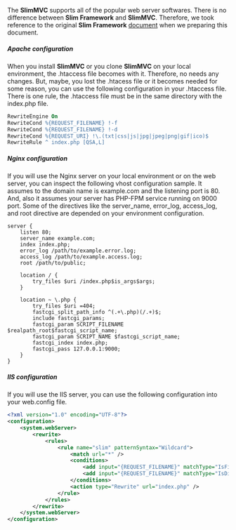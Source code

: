 The **SlimMVC** supports all of the popular web server softwares. There is no difference between **Slim Framework** and **SlimMVC**. Therefore, we took reference to the original **Slim Framework** [document](http://www.slimframework.com/docs/v3/start/web-servers.html) when we preparing this document. 

##### Apache configuration

When you install **SlimMVC** or you clone **SlimMVC** on your local environment, the .htaccess file becomes with it. Therefore, no needs any changes. But, maybe, you lost the .htacess file or it becomes needed for some reason, you can use the following configuration in your .htaccess file. There is one rule, the .htaccess file must be in the same directory with the index.php file.

```apache
RewriteEngine On
RewriteCond %{REQUEST_FILENAME} !-f
RewriteCond %{REQUEST_FILENAME} !-d
RewriteCond %{REQUEST_URI} !\.(txt|css|js|jpg|jpeg|png|gif|ico)$
RewriteRule ^ index.php [QSA,L]
```

##### Nginx configuration

If you will use the Nginx server on your local environment or on the web server, you can inspect the following vhost configuration sample. It assumes to the domain name is example.com and the listening port is 80. And, also it assumes your server has PHP-FPM service running on 9000 port. Some of the directives like the server_name, error_log, access_log, and root directive are depended on your environment configuration.

```nginx
server {
    listen 80;
    server_name example.com;
    index index.php;
    error_log /path/to/example.error.log;
    access_log /path/to/example.access.log;
    root /path/to/public;

    location / {
        try_files $uri /index.php$is_args$args;
    }

    location ~ \.php {
        try_files $uri =404;
        fastcgi_split_path_info ^(.+\.php)(/.+)$;
        include fastcgi_params;
        fastcgi_param SCRIPT_FILENAME $realpath_root$fastcgi_script_name;
        fastcgi_param SCRIPT_NAME $fastcgi_script_name;
        fastcgi_index index.php;
        fastcgi_pass 127.0.0.1:9000;
    }
}
```

##### IIS configuration

If you will use the IIS server, you can use the following configuration into your web.config file.

```xml
<?xml version="1.0" encoding="UTF-8"?>
<configuration>
    <system.webServer>
        <rewrite>
            <rules>
                <rule name="slim" patternSyntax="Wildcard">
                    <match url="*" />
                    <conditions>
                        <add input="{REQUEST_FILENAME}" matchType="IsFile" negate="true" />
                        <add input="{REQUEST_FILENAME}" matchType="IsDirectory" negate="true" />
                    </conditions>
                    <action type="Rewrite" url="index.php" />
                </rule>
            </rules>
        </rewrite>
    </system.webServer>
</configuration>
```